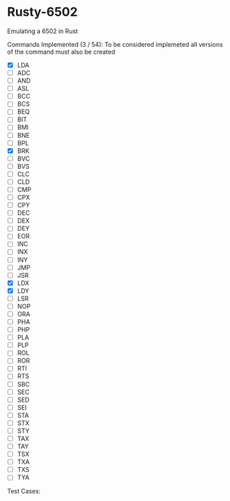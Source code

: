 # Rusty-6502
Emulating a 6502 in Rust

Commands Implemented (3 / 54):
To be considered implemeted all versions of the command must also be created
- [X] LDA
- [ ] ADC
- [ ] AND
- [ ] ASL
- [ ] BCC
- [ ] BCS  
- [ ] BEQ
- [ ] BIT
- [ ] BMI
- [ ] BNE
- [ ] BPL
- [X] BRK
- [ ] BVC
- [ ] BVS
- [ ] CLC
- [ ] CLD
- [ ] CMP
- [ ] CPX
- [ ] CPY
- [ ] DEC
- [ ] DEX
- [ ] DEY
- [ ] EOR
- [ ] INC
- [ ] INX
- [ ] INY
- [ ] JMP
- [ ] JSR
- [X] LDX
- [X] LDY
- [ ] LSR
- [ ] NOP
- [ ] ORA
- [ ] PHA
- [ ] PHP
- [ ] PLA
- [ ] PLP
- [ ] ROL
- [ ] ROR
- [ ] RTI
- [ ] RTS
- [ ] SBC
- [ ] SEC
- [ ] SED
- [ ] SEI
- [ ] STA
- [ ] STX
- [ ] STY
- [ ] TAX
- [ ] TAY
- [ ] TSX
- [ ] TXA
- [ ] TXS
- [ ] TYA

Test Cases:
